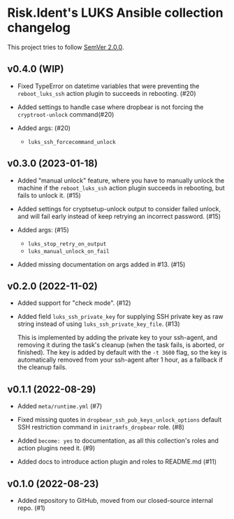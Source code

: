 <!--
SPDX-FileCopyrightText: 2022 Risk.Ident GmbH <contact@riskident.com>

SPDX-License-Identifier: CC-BY-4.0
-->

# Risk.Ident's LUKS Ansible collection changelog

This project tries to follow [SemVer 2.0.0](https://semver.org/).

<!--
	When composing new changes to this list, try to follow convention.
	The WIP release shall be updated just before adding the Git tag.
	Replace (WIP) by (YYYY-MM-DD), e.g. (2021-02-09) for 9th of Febuary, 2021
	A good source on conventions can be found here:
	https://changelog.md/
-->

## v0.4.0 (WIP)

- Fixed TypeError on datetime variables that were preventing the `reboot_luks_ssh` action plugin to succeeds in rebooting. (#20)

- Added settings to handle case where dropbear is not forcing the `cryptroot-unlock` command(#20)

- Added args: (#20)

  - `luks_ssh_forcecommand_unlock`

## v0.3.0 (2023-01-18)

- Added "manual unlock" feature, where you have to manually unlock the machine
  if the `reboot_luks_ssh` action plugin succeeds in rebooting,
  but fails to unlock it. (#15)

- Added settings for cryptsetup-unlock output to consider failed unlock,
  and will fail early instead of keep retrying an incorrect password. (#15)

- Added args: (#15)

  - `luks_stop_retry_on_output`
  - `luks_manual_unlock_on_fail`

- Added missing documentation on args added in #13. (#15)

## v0.2.0 (2022-11-02)

- Added support for "check mode". (#12)

- Added field `luks_ssh_private_key` for supplying SSH private key as
  raw string instead of using `luks_ssh_private_key_file`. (#13)

  This is implemented by adding the private key to your ssh-agent, and removing
  it during the task's cleanup (when the task fails, is aborted, or finished).
  The key is added by default with the `-t 3600` flag, so the key is
  automatically removed from your ssh-agent after 1 hour, as a fallback if the
  cleanup fails.

## v0.1.1 (2022-08-29)

- Added `meta/runtime.yml` (#7)

- Fixed missing quotes in `dropbear_ssh_pub_keys_unlock_options` default SSH
  restriction command in `initramfs_dropbear` role. (#8)

- Added `become: yes` to documentation, as all this collection's roles and
  action plugins need it. (#9)

- Added docs to introduce action plugin and roles to README.md (#11)

## v0.1.0 (2022-08-23)

- Added repository to GitHub, moved from our closed-source internal repo. (#1)
